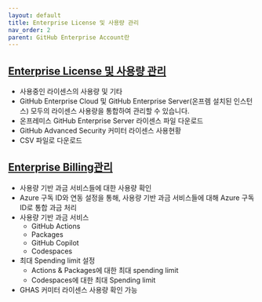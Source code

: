```yaml
---
layout: default
title: Enterprise License 및 사용량 관리
nav_order: 2
parent: GitHub Enterprise Account란
---
```



## [Enterprise License 및 사용량 관리](https://docs.github.com/en/enterprise-cloud@latest/github/setting-up-and-managing-your-enterprise/viewing-the-subscription-and-usage-for-your-enterprise-account)
  - 사용중인 라이센스의 사용량 및 기타
  - GitHub Enterprise Cloud 및 GitHub Enterprise Server(온프렘 설치된 인스턴스) 모두의 라이센스 사용량을 통합하여 관리할 수 있습니다.
  - 온프레미스 GitHub Enterprise Server 라이센스 파일 다운로드
  - GitHub Advanced Security 커미터 라이센스 사용현황
  - CSV 파일로 다운로드

## [Enterprise Billing관리](https://docs.github.com/en/enterprise-cloud@latest/github/setting-up-and-managing-billing-and-payments-on-github)
  - 사용량 기반 과금 서비스들에 대한 사용량 확인
  - Azure 구독 ID와 연동 설정을 통해, 사용량 기반 과금 서비스들에 대해 Azure 구독 ID로 통합 과금 처리
  - 사용량 기반 과금 서비스
    - GitHub Actions
    - Packages
    - GitHub Copilot
    - Codespaces
  - 최대 Spending limit 설정
    - Actions & Packages에 대한 최대 spending limit
    - Codespaces에 대한 최대 Spending limit
  - GHAS 커미터 라이센스 사용량 확인 가능
